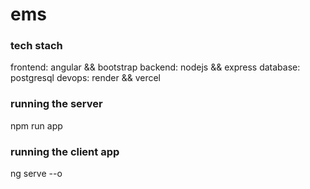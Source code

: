 # ems


### tech stach
frontend: angular && bootstrap
backend: nodejs && express
database: postgresql
devops: render && vercel


### running the server
npm run app


### running the client app
ng serve --o